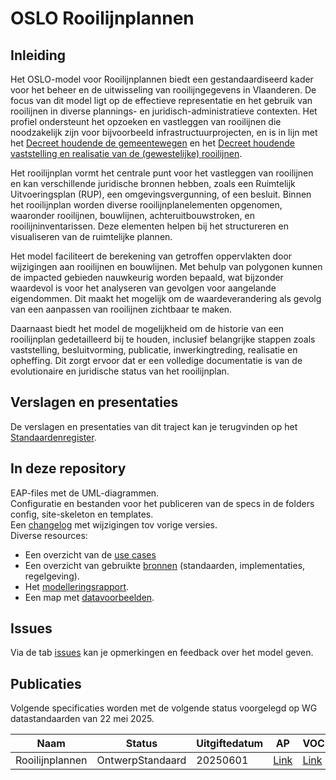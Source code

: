 # OSLO Rooilijnplannen

## Inleiding

Het OSLO-model voor Rooilijnplannen biedt een gestandaardiseerd kader voor het beheer en de uitwisseling van rooilijngegevens in Vlaanderen. De focus van dit model ligt op de effectieve representatie en het gebruik van rooilijnen in diverse plannings- en juridisch-administratieve contexten. Het profiel ondersteunt het opzoeken en vastleggen van rooilijnen die noodzakelijk zijn voor bijvoorbeeld infrastructuurprojecten, en is in lijn met het [Decreet houdende de gemeentewegen](https://codex.vlaanderen.be/PrintDocument.ashx?id=1032035&datum=&geannoteerd=true&print=false) en het [Decreet houdende vaststelling en realisatie van de (gewestelijke) rooilijnen](https://codex.vlaanderen.be/Portals/Codex/documenten/1018076.html).

Het rooilijnplan vormt het centrale punt voor het vastleggen van rooilijnen en kan verschillende juridische bronnen hebben, zoals een Ruimtelijk Uitvoeringsplan (RUP), een omgevingsvergunning, of een besluit. Binnen het rooilijnplan worden diverse rooilijnplanelementen opgenomen, waaronder rooilijnen, bouwlijnen, achteruitbouwstroken, en rooilijninventarissen. Deze elementen helpen bij het structureren en visualiseren van de ruimtelijke plannen.

Het model faciliteert de berekening van getroffen oppervlakten door wijzigingen aan rooilijnen en bouwlijnen. Met behulp van polygonen kunnen de impacted gebieden nauwkeurig worden bepaald, wat bijzonder waardevol is voor het analyseren van gevolgen voor aangelande eigendommen. Dit maakt het mogelijk om de waardeverandering als gevolg van een aanpassen van rooilijnen zichtbaar te maken.

Daarnaast biedt het model de mogelijkheid om de historie van een rooilijnplan gedetailleerd bij te houden, inclusief belangrijke stappen zoals vaststelling, besluitvorming, publicatie, inwerkingtreding, realisatie en opheffing. Dit zorgt ervoor dat er een volledige documentatie is van de evolutionaire en juridische status van het rooilijnplan.

## Verslagen en presentaties

De verslagen en presentaties van dit traject kan je terugvinden op het [Standaardenregister](https://data.vlaanderen.be/standaarden).

## In deze repository

EAP-files met de UML-diagrammen.\
Configuratie en bestanden voor het publiceren van de specs in de folders config, site-skeleton en templates.\
Een [changelog](./CHANGELOG) met wijzigingen tov vorige versies.\
Diverse resources:
- Een overzicht van de [use cases](https://github.com/Informatievlaanderen/OSLOthema-rooilijnplannen/tree/main/story-lines)
- Een overzicht van gebruikte [bronnen]() (standaarden, implementaties, regelgeving).
- Het [modelleringsrapport](https://github.com/Informatievlaanderen/OSLOthema-rooilijnplannen/tree/main/resources/Modeleerrapport).
- Een map met [datavoorbeelden](https://github.com/Informatievlaanderen/OSLOthema-rooilijnplannen/tree/main/resources/Datavoorbeelden).

## Issues

Via de tab [issues](https://github.com/Informatievlaanderen/OSLOthema-energiehuis/issues) kan je opmerkingen en feedback over het model geven.

## Publicaties

Volgende specificaties worden met de volgende status voorgelegd op WG datastandaarden van 22 mei 2025.

| Naam|Status|Uitgiftedatum|AP|VOC|
| --- |--- |---|---|---|
|Rooilijnplannen|OntwerpStandaard|20250601|[Link](https://data.vlaanderen.be/doc/applicatieprofiel/rooilijnplannen/)|[Link](https://data.vlaanderen.be/ns/rooilijnplannen/)|

